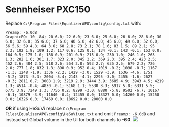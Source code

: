 # Sennheiser PXC150
Replace `C:\Program Files\EqualizerAPO\config\config.txt` with:
```
Preamp: -6.0dB
GraphicEQ: 10 -84; 20 6.0; 22 6.0; 23 6.0; 25 6.0; 26 6.0; 28 6.0; 30 6.0; 32 6.0; 35 6.0; 37 6.0; 40 6.0; 42 6.0; 45 6.0; 49 6.0; 52 6.0; 56 5.6; 59 4.8; 64 3.6; 68 2.8; 73 2.1; 78 1.6; 83 1.5; 89 2.1; 95 2.3; 102 1.8; 109 1.2; 117 0.6; 125 0.1; 134 -0.1; 143 -0.1; 153 0.0; 164 0.5; 175 1.0; 188 0.9; 201 0.9; 215 0.9; 230 1.0; 246 1.0; 263 1.3; 282 1.6; 301 1.7; 323 2.0; 345 2.2; 369 2.3; 395 2.4; 423 2.5; 452 2.6; 484 2.5; 518 2.6; 554 2.8; 593 2.7; 635 2.5; 679 2.2; 726 2.0; 777 1.8; 832 1.3; 890 0.9; 952 0.4; 1019 -0.2; 1090 -0.7; 1167 -1.3; 1248 -1.9; 1336 -2.2; 1429 -3.0; 1529 -3.9; 1636 -4.6; 1751 -5.2; 1873 -5.3; 2004 -5.4; 2145 -4.1; 2295 -3.0; 2455 -1.6; 2627 -0.3; 2811 0.7; 3008 1.9; 3219 2.9; 3444 3.9; 3685 4.9; 3943 4.5; 4219 1.3; 4514 -0.4; 4830 -0.1; 5168 1.1; 5530 3.3; 5917 5.8; 6331 5.5; 6775 3.9; 7249 1.3; 7756 0.2; 8299 -3.0; 8880 -5.8; 9502 -6.7; 10167 -6.1; 10879 -3.9; 11640 -0.4; 12455 0.0; 13327 0.0; 14260 0.0; 15258 0.0; 16326 0.0; 17469 0.0; 18692 0.0; 20000 0.0
```
**OR** if using HeSuVi replace `C:\Program Files\EqualizerAPO\config\HeSuVi\eq.txt` and omit `Preamp: -6.0dB` and instead set Global volume in the UI for both channels to **-60**.
![](https://raw.githubusercontent.com/jaakkopasanen/AutoEq/master/results/SBAF-Serious/headphoncecom/onear/Sennheiser%20PXC150/Sennheiser%20PXC150.png)
